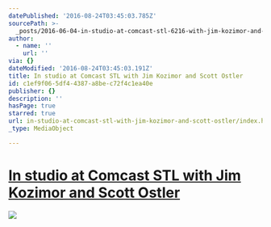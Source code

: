 ```yaml
---
datePublished: '2016-08-24T03:45:03.785Z'
sourcePath: >-
  _posts/2016-06-04-in-studio-at-comcast-stl-6216-with-jim-kozimor-and-scott-o.md
author:
  - name: ''
    url: ''
via: {}
dateModified: '2016-08-24T03:45:03.191Z'
title: In studio at Comcast STL with Jim Kozimor and Scott Ostler
id: c1ef9f06-5df4-4387-a8be-c72f4c1ea40e
publisher: {}
description: ''
hasPage: true
starred: true
url: in-studio-at-comcast-stl-with-jim-kozimor-and-scott-ostler/index.html
_type: MediaObject

---
```

# [In studio at Comcast STL with Jim Kozimor and Scott Ostler][0]
![](https://the-grid-user-content.s3-us-west-2.amazonaws.com/3969bb8e-5070-4e2b-b89c-c751dc818f0d.jpg)

[0]: https://youtu.be/4sAnziFcjfo